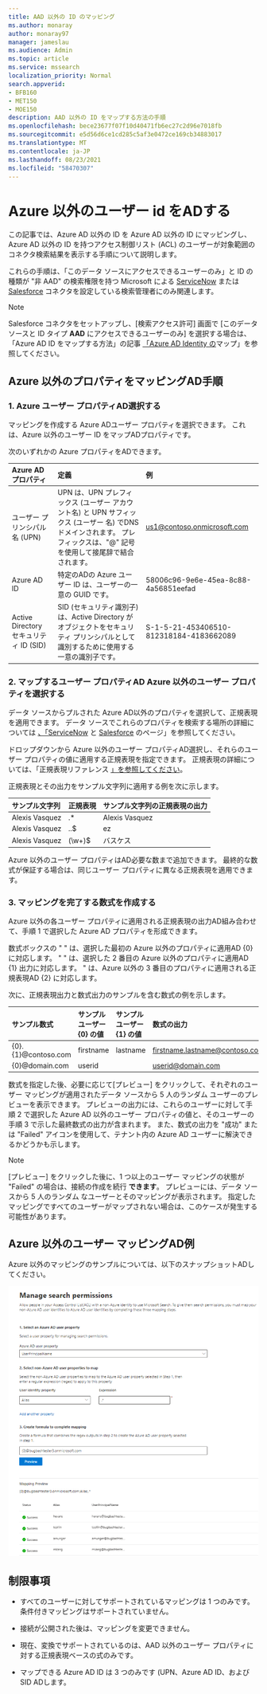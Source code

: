 ```yaml
---
title: AAD 以外の ID のマッピング
ms.author: monaray
author: monaray97
manager: jameslau
ms.audience: Admin
ms.topic: article
ms.service: mssearch
localization_priority: Normal
search.appverid:
- BFB160
- MET150
- MOE150
description: AAD 以外の ID をマップする方法の手順
ms.openlocfilehash: bece23677f07f10d40471fb6ec27c2d96e7018fb
ms.sourcegitcommit: e5d56d6ce1cd285c5af3e0472ce169cb34883017
ms.translationtype: MT
ms.contentlocale: ja-JP
ms.lasthandoff: 08/23/2021
ms.locfileid: "58470307"
---
```

# <a name="map-your-non-azure-ad-identities"></a>Azure 以外のユーザー id をADする  

この記事では、Azure AD 以外の ID を Azure AD 以外の ID にマッピングし、Azure AD 以外の ID を持つアクセス制御リスト (ACL) のユーザーが対象範囲のコネクタ検索結果を表示する手順について説明します。

これらの手順は、「このデータ ソースにアクセスできるユーザーのみ」と ID の種類が "非 AAD" の検索権限を持つ Microsoft による [ServiceNow](servicenow-connector.md) または [Salesforce](salesforce-connector.md) コネクタを設定している検索管理者にのみ関連します。

>[!NOTE]
>Salesforce コネクタをセットアップし、[検索アクセス許可] 画面で [このデータ ソースと ID タイプ **AAD** にアクセスできるユーザーのみ] を選択する場合は、「Azure AD ID をマップする方法」の記事 [「Azure AD Identity の](map-aad.md)マップ」を参照してください。  

## <a name="steps-for-mapping-your-non-azure-ad-properties"></a>Azure 以外のプロパティをマッピングAD手順

### <a name="1-select-an-azure-ad-user-property"></a>1. Azure ユーザー プロパティAD選択する  

マッピングを作成する Azure ADユーザー プロパティを選択できます。 これは、Azure 以外のユーザー ID をマップADプロパティです。  

次のいずれかの Azure プロパティをADできます。

| Azure AD プロパティ    | 定義           | 例         |
| :------------------- | :------------------- |:--------------- |
| ユーザー プリンシパル名 (UPN)  | UPN は、UPN プレフィックス (ユーザー アカウント名) と UPN サフィックス (ユーザー 名) でDNS ドメインされます。 プレフィックスは、"@" 記号を使用して接尾辞で結合されます。 | us1@contoso.onmicrosoft.com |
| Azure AD ID                 | 特定のADの Azure ユーザー ID は、ユーザーの一意の GUID です。                 | 58006c96-9e6e-45ea-8c88-4a56851eefad            |
| Active Directory セキュリティ ID (SID)                  | SID (セキュリティ識別子) は、Active Directory がオブジェクトをセキュリティ プリンシパルとして識別するために使用する一意の識別子です。                  | S-1-5-21-453406510-812318184-4183662089             |

### <a name="2-select-non-azure-ad-user-properties-to-map"></a>2. マップするユーザー プロパティAD Azure 以外のユーザー プロパティを選択する

データ ソースからプルされた Azure AD以外のプロパティを選択して、正規表現を適用できます。 データ ソースでこれらのプロパティを検索する場所の詳細については [、「ServiceNow](servicenow-connector.md) と [Salesforce](salesforce-connector.md) のページ」を参照してください。  

ドロップダウンから Azure 以外のユーザー プロパティAD選択し、それらのユーザー プロパティの値に適用する正規表現を指定できます。 正規表現の詳細については、「正規表現リファレンス [」を参照してください]( https://docs.microsoft.com/dotnet/standard/base-types/regular-expression-language-quick-reference)。  

正規表現とその出力をサンプル文字列に適用する例を次に示します。 

| サンプル文字列                  | 正規表現                 | サンプル文字列の正規表現の出力           |
| :------------------- | :------------------- |:---------------|
| Alexis Vasquez  | .* | Alexis Vasquez |
| Alexis Vasquez                 | ..$                 | ez            |
| Alexis Vasquez                  | (\w+)$                  | バスケス             |

Azure 以外のユーザー プロパティはAD必要な数まで追加できます。 最終的な数式が保証する場合は、同じユーザー プロパティに異なる正規表現を適用できます。  

### <a name="3-create-formula-to-complete-mapping"></a>3. マッピングを完了する数式を作成する

Azure 以外の各ユーザー プロパティに適用される正規表現の出力AD組み合わせて、手順 1 で選択した Azure AD プロパティを形成できます。

数式ボックスの " " は、選択した最初の Azure 以外のプロパティに適用AD {0} に対応します。  " " は、選択した 2 番目の Azure 以外のプロパティに適用AD {1} 出力に対応します。  " は、Azure 以外の 3 番目のプロパティに適用される正規表現AD {2} に対応します。   

次に、正規表現出力と数式出力のサンプルを含む数式の例を示します。 

| サンプル数式                  | サンプル ユーザー {0} の値                 | サンプル ユーザー {1} の値           | 数式の出力                  |
| :------------------- | :------------------- |:---------------|:---------------|
| {0}.{1}@contoso.com  | firstname | lastname |firstname.lastname@contoso.com
| {0}@domain.com                 | userid                 |             |userid@domain.com

数式を指定した後、必要に応じて[プレビュー] をクリックして、それぞれのユーザー マッピングが適用されたデータ ソースから 5 人のランダム ユーザーのプレビューを表示できます。 プレビューの出力には、これらのユーザーに対して手順 2 で選択した Azure AD 以外のユーザー プロパティの値と、そのユーザーの手順 3 で示した最終数式の出力が含まれます。 また、数式の出力を "成功" または "Failed" アイコンを使用して、テナント内の Azure AD ユーザーに解決できるかどうかも示します。  

>[!NOTE]
>[プレビュー] をクリックした後に、1 つ以上のユーザー マッピングの状態が "Failed" の場合は、接続の作成を続行 **できます**。 プレビューには、データ ソースから 5 人のランダム なユーザーとそのマッピングが表示されます。 指定したマッピングですべてのユーザーがマップされない場合は、このケースが発生する可能性があります。

## <a name="sample-non-azure-ad-mapping"></a>Azure 以外のユーザー マッピングAD例

Azure 以外のマッピングのサンプルについては、以下のスナップショットADしてください。

![Azure 以外のユーザー マッピング ページに入力する方法のADです。](media/non-aad-mapping.png)

## <a name="limitations"></a>制限事項  

- すべてのユーザーに対してサポートされているマッピングは 1 つのみです。 条件付きマッピングはサポートされていません。  

- 接続が公開された後は、マッピングを変更できません。  

- 現在、変換でサポートされているのは、AAD 以外のユーザー プロパティに対する正規表現ベースの式のみです。

- マップできる Azure AD ID は 3 つのみです (UPN、Azure AD ID、および SID ADします。